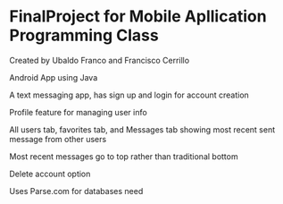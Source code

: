 FinalProject for Mobile Apllication Programming Class
============
Created by Ubaldo Franco and Francisco Cerrillo

Android App using Java

A text messaging app, has sign up and login for account creation

Profile feature for managing user info 

All users tab, favorites tab, and Messages tab showing most recent sent message from other users

Most recent messages go to top rather than traditional bottom

Delete account option

Uses Parse.com for databases need
